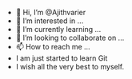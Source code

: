- 👋 Hi, I’m @Ajithvarier
- 👀 I’m interested in ...
- 🌱 I’m currently learning ...
- 💞️ I’m looking to collaborate on ...
- 📫 How to reach me ...
- I am just started to learn Git
- I wish all the very best to myself. 
<!---
Ajithvarier/Ajithvarier is a ✨ special ✨ repository because its `README.md` (this file) appears on your GitHub profile.
You can click the Preview link to take a look at your changes.
--->
